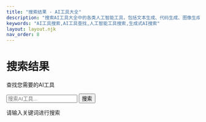 ```yaml
---
title: "搜索结果 - AI工具大全"
description: "搜索AI工具大全中的各类人工智能工具，包括文本生成、代码生成、图像生成等工具"
keywords: "AI工具搜索,AI工具查找,人工智能工具搜索,生成式AI搜索"
layout: layout.njk
nav_order: 8
---
```


<div class="search-header">
  <h1>搜索结果</h1>
  <p>查找您需要的AI工具</p>
</div>

<div class="search-container">
  <form class="search-form" action="/search/" method="get">
    <input type="text" class="search-input" placeholder="搜索AI工具..." name="q" value="" required>
    <button type="submit" class="search-button">搜索</button>
  </form>
</div>

<div class="search-results">
  <p id="search-status" class="search-status">请输入关键词进行搜索</p>
  <div id="results-container" class="tools-grid">
    <!-- 搜索结果将通过JavaScript动态填充 -->
  </div>
</div>

<script>
  document.addEventListener('DOMContentLoaded', () => {
    // 获取URL参数
    const urlParams = new URLSearchParams(window.location.search);
    const searchQuery = urlParams.get('q');
    
    if (searchQuery) {
      const searchStatus = document.getElementById('search-status');
      const resultsContainer = document.getElementById('results-container');
      
      searchStatus.textContent = `正在搜索: "${searchQuery}"`;
      
      // 这里将通过JavaScript加载所有工具数据并进行前端搜索
      // 实际项目中可以考虑使用更高级的搜索技术或服务
      resultsContainer.innerHTML = `
        <div class="search-placeholder">
          <p>此演示版本的搜索功能需要在完整部署后启用。</p>
          <p>请浏览我们的<a href="/">主页</a>或<a href="/tools/text/">分类页面</a>查找工具。</p>
        </div>
      `;
    }
  });
</script>
